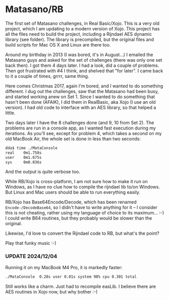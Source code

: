 # Matasano/RB

The first set of Matasano challenges, in Real Basic/Xojo. This is a very old project, which I am updating to a modern version of Xojo. This project has all the files need to build the project, including a Rijndael AES dynamic library (see folder). The library is precompiled, but the original files and build scripts for Mac OS X and Linux are there too.

Around my birthday in 2013 (I was bored, it's in August...) I emailed the Matasano guys and asked for the set of challenges (there was only one set back then). I got them 4 days later. I had a look, did a couple of problems. Then got frustrated with #4 I think, and shelved that "for later". I came back to it a couple of times, grrrr, same thing.

Here comes Christmas 2017, again I'm bored, and I wanted to do something different. I dug out the challenges, saw that the Matasano had been busy, and started working anew on Set 1. Since I wanted to do something that hasn't been done (AFAIK), I did them in RealBasic, aka Xojo (I use an old version). I had old code to interface with an AES library, so that helped a little.

Two days later I have the 8 challenges done (and 9, 10 from Set 2). The problems are run in a console app, as I wanted fast execution during my iterations. As you'll see, except for problem 4, which takes a second on my old MacBook Air, the whole set is done in less than two seconds:

```sh
dda$ time ./MataConsole
real    0m1.758s
user    0m1.675s
sys     0m0.036s
```

And the output is quite verbose too.

While RB/Xojo is cross-platform, I am not sure how to make it run on Windows, as I have no clue how to compile the rijndael lib to/on Windows. But Linux and Mac users should be able to run everything easily.

RB/Xojo has Base64Encode/Decode, which has been renamed `Encode-/DecodeBase64`, so I didn't have to write anything for it – I consider this is not cheating, rather using my language of choice to its maximum... :-) I could write B64 routines, but they probably would be slower than the original.

Likewise, I'd love to convert the Rijndael code to RB, but what's the point?

Play that funky music :-)

### UPDATE 2024/12/04

Running it on my MacBook M4 Pro, it is markedly faster:

```sh
./MataConsole  0.28s user 0.01s system 98% cpu 0.301 total
```

Still works like a charm. Just had to recompile easLib. I believe there are AES routines in Xojo now, but why bother :-)